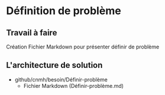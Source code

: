# Définition de problème

## Travail à faire 
Création Fichier Markdown pour présenter définir de problème

## L'architecture de solution 
- github/cnmh/besoin/Définir-problème
  - Fichier Markdown (Définir-problème.md)
